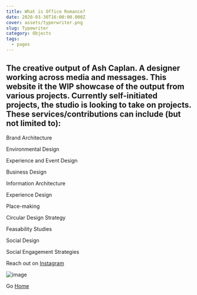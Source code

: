 ```yaml
---
title: What is Office Romance?
date: 2020-03-30T16:00:00.000Z
cover: assets/typerwriter.png
slug: Typewriter
category: Objects
tags:
  - pages
---
```

## The creative output of Ash Caplan. A designer working across media and messages. This website it the WIP showcase of the output from various projects. Currently self-initiated projects, the studio is looking to take on projects. These services/contributions can include (but not limited to):

Brand Architecture

Environmental Design

Experience and Event Design

Business Design

Information Architecture

Experience Design

Place-making

Circular Design Strategy

Feasability Studies

Social Design

Social Engagement Strategies

Reach out on [Instagram](http://instagram.com/romanceoffice)

![image](assets/typerwriter.png)

Go [Home](https://romanceoffice.com)
